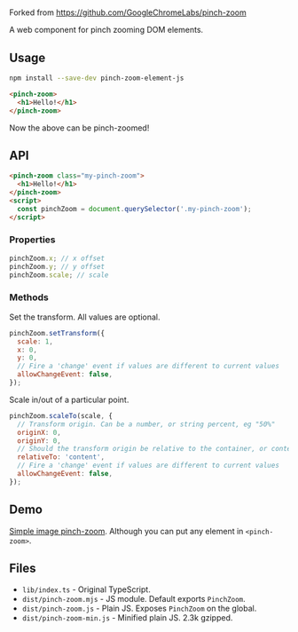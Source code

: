 # <pinch-zoom>

Forked from https://github.com/GoogleChromeLabs/pinch-zoom

A web component for pinch zooming DOM elements.

## Usage

```sh
npm install --save-dev pinch-zoom-element-js
```

```html
<pinch-zoom>
  <h1>Hello!</h1>
</pinch-zoom>
```

Now the above can be pinch-zoomed!

## API

```html
<pinch-zoom class="my-pinch-zoom">
  <h1>Hello!</h1>
</pinch-zoom>
<script>
  const pinchZoom = document.querySelector('.my-pinch-zoom');
</script>
```

### Properties

```js
pinchZoom.x; // x offset
pinchZoom.y; // y offset
pinchZoom.scale; // scale
```

### Methods

Set the transform. All values are optional.

```js
pinchZoom.setTransform({
  scale: 1,
  x: 0,
  y: 0,
  // Fire a 'change' event if values are different to current values
  allowChangeEvent: false,
});
```

Scale in/out of a particular point.

```js
pinchZoom.scaleTo(scale, {
  // Transform origin. Can be a number, or string percent, eg "50%"
  originX: 0,
  originY: 0,
  // Should the transform origin be relative to the container, or content?
  relativeTo: 'content',
  // Fire a 'change' event if values are different to current values
  allowChangeEvent: false,
});
```

## Demo

[Simple image pinch-zoom](https://pinch-zoom-element.glitch.me/). Although you can put any element in `<pinch-zoom>`.

## Files

* `lib/index.ts` - Original TypeScript.
* `dist/pinch-zoom.mjs` - JS module. Default exports `PinchZoom`.
* `dist/pinch-zoom.js` - Plain JS. Exposes `PinchZoom` on the global.
* `dist/pinch-zoom-min.js` - Minified plain JS. 2.3k gzipped.

